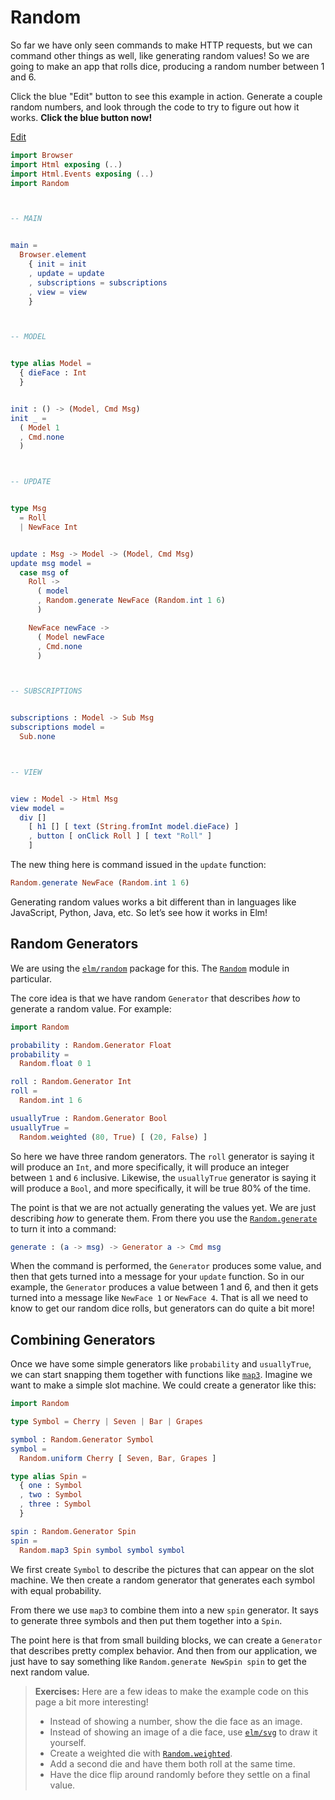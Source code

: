 # Random

So far we have only seen commands to make HTTP requests, but we can command other things as well, like generating random values! So we are going to make an app that rolls dice, producing a random number between 1 and 6.

Click the blue "Edit" button to see this example in action. Generate a couple random numbers, and look through the code to try to figure out how it works. **Click the blue button now!**

<div class="edit-link"><a href="https://elm-lang.org/examples/numbers">Edit</a></div>

```elm
import Browser
import Html exposing (..)
import Html.Events exposing (..)
import Random



-- MAIN


main =
  Browser.element
    { init = init
    , update = update
    , subscriptions = subscriptions
    , view = view
    }



-- MODEL


type alias Model =
  { dieFace : Int
  }


init : () -> (Model, Cmd Msg)
init _ =
  ( Model 1
  , Cmd.none
  )



-- UPDATE


type Msg
  = Roll
  | NewFace Int


update : Msg -> Model -> (Model, Cmd Msg)
update msg model =
  case msg of
    Roll ->
      ( model
      , Random.generate NewFace (Random.int 1 6)
      )

    NewFace newFace ->
      ( Model newFace
      , Cmd.none
      )



-- SUBSCRIPTIONS


subscriptions : Model -> Sub Msg
subscriptions model =
  Sub.none



-- VIEW


view : Model -> Html Msg
view model =
  div []
    [ h1 [] [ text (String.fromInt model.dieFace) ]
    , button [ onClick Roll ] [ text "Roll" ]
    ]
```

The new thing here is command issued in the `update` function:

```elm
Random.generate NewFace (Random.int 1 6)
```

Generating random values works a bit different than in languages like JavaScript, Python, Java, etc. So let&rsquo;s see how it works in Elm!

## Random Generators

We are using the [`elm/random`][readme] package for this. The [`Random`][random] module in particular.

[readme]: https://package.elm-lang.org/packages/elm/random/latest
[random]: https://package.elm-lang.org/packages/elm/random/latest/Random

The core idea is that we have random `Generator` that describes _how_ to generate a random value. For example:

```elm
import Random

probability : Random.Generator Float
probability =
  Random.float 0 1

roll : Random.Generator Int
roll =
  Random.int 1 6

usuallyTrue : Random.Generator Bool
usuallyTrue =
  Random.weighted (80, True) [ (20, False) ]
```

So here we have three random generators. The `roll` generator is saying it will produce an `Int`, and more specifically, it will produce an integer between `1` and `6` inclusive. Likewise, the `usuallyTrue` generator is saying it will produce a `Bool`, and more specifically, it will be true 80% of the time.

The point is that we are not actually generating the values yet. We are just describing _how_ to generate them. From there you use the [`Random.generate`][gen] to turn it into a command:

```elm
generate : (a -> msg) -> Generator a -> Cmd msg
```

When the command is performed, the `Generator` produces some value, and then that gets turned into a message for your `update` function. So in our example, the `Generator` produces a value between 1 and 6, and then it gets turned into a message like `NewFace 1` or `NewFace 4`. That is all we need to know to get our random dice rolls, but generators can do quite a bit more!

[gen]: https://package.elm-lang.org/packages/elm/random/latest/Random#generate

## Combining Generators

Once we have some simple generators like `probability` and `usuallyTrue`, we can start snapping them together with functions like [`map3`](https://package.elm-lang.org/packages/elm/random/latest/Random#map3). Imagine we want to make a simple slot machine. We could create a generator like this:

```elm
import Random

type Symbol = Cherry | Seven | Bar | Grapes

symbol : Random.Generator Symbol
symbol =
  Random.uniform Cherry [ Seven, Bar, Grapes ]

type alias Spin =
  { one : Symbol
  , two : Symbol
  , three : Symbol
  }

spin : Random.Generator Spin
spin =
  Random.map3 Spin symbol symbol symbol
```

We first create `Symbol` to describe the pictures that can appear on the slot machine. We then create a random generator that generates each symbol with equal probability.

From there we use `map3` to combine them into a new `spin` generator. It says to generate three symbols and then put them together into a `Spin`.

The point here is that from small building blocks, we can create a `Generator` that describes pretty complex behavior. And then from our application, we just have to say something like `Random.generate NewSpin spin` to get the next random value.

> **Exercises:** Here are a few ideas to make the example code on this page a bit more interesting!
>
> - Instead of showing a number, show the die face as an image.
> - Instead of showing an image of a die face, use [`elm/svg`][svg] to draw it yourself.
> - Create a weighted die with [`Random.weighted`][weighted].
> - Add a second die and have them both roll at the same time.
> - Have the dice flip around randomly before they settle on a final value.

[svg]: https://package.elm-lang.org/packages/elm/svg/latest/
[weighted]: https://package.elm-lang.org/packages/elm/random/latest/Random#weighted
